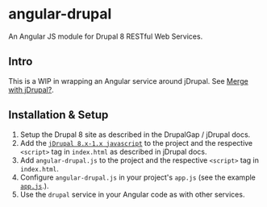 # angular-drupal

An Angular JS module for Drupal 8 RESTful Web Services.

## Intro

This is a WIP in wrapping an Angular service around jDrupal.  See [Merge with jDrupal?](https://github.com/easystreet3/angular-drupal/issues/23#issue-137694978).

## Installation & Setup

1. Setup the Drupal 8 site as described in the DrupalGap / jDrupal docs.
2. Add the [`jDrupal 8.x-1.x javascript`](https://github.com/easystreet3/jDrupal/tree/8.x-1.x) to the project and the respective `<script>` tag in `index.html` as described in jDrupal docs.
3. Add `angular-drupal.js` to the project and the respective `<script>` tag in `index.html`.
4. Configure `angular-drupal.js` in your project's `app.js` (see the example [`app.js`](https://github.com/kentr/angular-drupal/blob/8.x-1.x/app/app.js).).
5. Use the `drupal` service in your Angular code as with other services.

